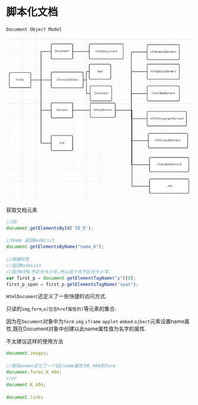# 脚本化文档

`Document Object Model`

![文档节点的部分层次结构](QQ20151230-0.png)

获取文档元素
```javascript
//ID
document.getElementsById('ID_K');

//Name 返回NodeList
document.getElementsByName("name_K");

//根据标签 
//返回NodeList
//因为HTML不区分大小写,所以这个也不区分大小写.
var first_p = document.getElementTagName("p")[0];
first_p_span = first_p.getElementsTagName("span");

```

`HtmlDocument`还定义了一些快捷的访问方式.

只读的`img`,`form`,`a(包含href属性的)`等元素的集合.

因为在`Document`对象中为`form` `img` `iframe` `applet` `embed` `ojbect`元素设置name属性,既在Document对象中创建以此name属性值为名字的属性.

不太建议这样的使用方法
```javascript
document.images;

//假如women定义了一个ID/name属性为K_404的form 
document.forms.K_404;
//or
document.K_404;

document.links
```